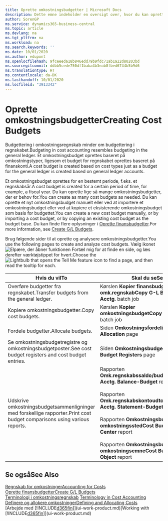 ```yaml
---
title: Oprette omkostningsbudgetter | Microsoft Docs
description: Dette emne indeholder en oversigt over, hvor du kan oprette og analysere omkostningsbudgetter.
author: SorenGP
ms.service: dynamics365-business-central
ms.topic: article
ms.devlang: na
ms.tgt_pltfrm: na
ms.workload: na
ms.search.keywords: ''
ms.date: 10/01/2020
ms.author: edupont
ms.openlocfilehash: 9fceeeda18b846edd79b9fdc71ab1a22d80203bd
ms.sourcegitcommit: ddbb5cede750df1baba4b3eab8fbed6744b5b9d6
ms.translationtype: HT
ms.contentlocale: da-DK
ms.lasthandoff: 10/01/2020
ms.locfileid: "3913342"
---
```

# <a name="creating-cost-budgets"></a><span data-ttu-id="e907f-103">Oprette omkostningsbudgetter</span><span class="sxs-lookup"><span data-stu-id="e907f-103">Creating Cost Budgets</span></span>
<span data-ttu-id="e907f-104">Budgettering i omkostningsregnskab minder om budgettering i regnskabet.</span><span class="sxs-lookup"><span data-stu-id="e907f-104">Budgeting in cost accounting resembles budgeting in the general ledger.</span></span> <span data-ttu-id="e907f-105">Et omkostningsbudget oprettes baseret på omkostningstyper, ligesom et budget for regnskabet oprettes baseret på finanskonti.</span><span class="sxs-lookup"><span data-stu-id="e907f-105">A cost budget is created based on cost types just as a budget for the general ledger is created based on general ledger accounts.</span></span>  

<span data-ttu-id="e907f-106">Et omkostningsbudget oprettes for en bestemt periode, f.eks. et regnskabsår.</span><span class="sxs-lookup"><span data-stu-id="e907f-106">A cost budget is created for a certain period of time, for example, a fiscal year.</span></span> <span data-ttu-id="e907f-107">Du kan oprette lige så mange omkostningsbudgetter, der er behov for.</span><span class="sxs-lookup"><span data-stu-id="e907f-107">You can create as many cost budgets as needed.</span></span> <span data-ttu-id="e907f-108">Du kan oprette et nyt omkostningsbudget manuelt eller ved at importere et omkostningsbudget eller ved at kopiere et eksisterende omkostningsbudget som basis for budgettet.</span><span class="sxs-lookup"><span data-stu-id="e907f-108">You can create a new cost budget manually, or by importing a cost budget, or by copying an existing cost budget as the budget base.</span></span> <span data-ttu-id="e907f-109">Du kan finde flere oplysninger i [Oprette finansbudgetter](finance-how-create-budgets.md).</span><span class="sxs-lookup"><span data-stu-id="e907f-109">For more information, see [Create G/L Budgets](finance-how-create-budgets.md).</span></span>

<span data-ttu-id="e907f-110">Brug følgende sider til at oprette og analysere omkostningsbudgetter.</span><span class="sxs-lookup"><span data-stu-id="e907f-110">You use the following pages to create and analyze cost budgets.</span></span> <span data-ttu-id="e907f-111">Vælg ikonet ![Elpære, der åbner funktionen Fortæl mig](media/ui-search/search_small.png "Fortæl mig, hvad du vil foretage dig") for at finde en side, og læs derefter værktøjstippet for hvert.</span><span class="sxs-lookup"><span data-stu-id="e907f-111">Choose the ![Lightbulb that opens the Tell Me feature](media/ui-search/search_small.png "Tell me what you want to do") icon to find a page, and then read the tooltip for each.</span></span>

|<span data-ttu-id="e907f-112">Hvis du vil</span><span class="sxs-lookup"><span data-stu-id="e907f-112">To</span></span>|<span data-ttu-id="e907f-113">Skal du se</span><span class="sxs-lookup"><span data-stu-id="e907f-113">See</span></span>|  
|--------|---------|  
|<span data-ttu-id="e907f-114">Overføre budgetter fra regnskabet.</span><span class="sxs-lookup"><span data-stu-id="e907f-114">Transfer budgets from the general ledger.</span></span>|<span data-ttu-id="e907f-115">Kørslen **Kopier finansbudget til omk.regnskab**</span><span class="sxs-lookup"><span data-stu-id="e907f-115">**Copy G-L Budget to Cost Acctg.** batch job</span></span>|  
|<span data-ttu-id="e907f-116">Kopiere omkostningsbudgetter.</span><span class="sxs-lookup"><span data-stu-id="e907f-116">Copy cost budgets.</span></span>|<span data-ttu-id="e907f-117">Kørslen **Kopier omkostningsbudget**</span><span class="sxs-lookup"><span data-stu-id="e907f-117">**Copy Cost Budget** batch job</span></span>|  
|<span data-ttu-id="e907f-118">Fordele budgetter.</span><span class="sxs-lookup"><span data-stu-id="e907f-118">Allocate budgets.</span></span>|<span data-ttu-id="e907f-119">Siden **Omkostningsfordeling**</span><span class="sxs-lookup"><span data-stu-id="e907f-119">**Cost Allocation** page</span></span>|  
|<span data-ttu-id="e907f-120">Se omkostningsbudgetregistre og omkostningsbudgetposter.</span><span class="sxs-lookup"><span data-stu-id="e907f-120">See cost budget registers and cost budget entries.</span></span>|<span data-ttu-id="e907f-121">Siden **Omkostningsbudgetregistre**</span><span class="sxs-lookup"><span data-stu-id="e907f-121">**Cost Budget Registers** page</span></span>|  
|<span data-ttu-id="e907f-122">Udskrive omkostningsbudgetsammenligninger med forskellige rapporter.</span><span class="sxs-lookup"><span data-stu-id="e907f-122">Print cost budget comparisons using various reports.</span></span>|<span data-ttu-id="e907f-123">Rapporten **Omk.regnskabssaldo/budget**</span><span class="sxs-lookup"><span data-stu-id="e907f-123">**Cost Acctg. Balance-Budget** report</span></span><br /><br /> <span data-ttu-id="e907f-124">Rapporten **Omk.regnskabskontoudtog/budget**</span><span class="sxs-lookup"><span data-stu-id="e907f-124">**Cost Acctg. Statement-Budget** report</span></span><br /><br /> <span data-ttu-id="e907f-125">Rapporten **Omkostningsbudget efter omkostningssted**</span><span class="sxs-lookup"><span data-stu-id="e907f-125">**Cost Budget by Cost Center** report</span></span><br /><br /> <span data-ttu-id="e907f-126">Rapporten **Omkostningsbudget efter omkostningsemne**</span><span class="sxs-lookup"><span data-stu-id="e907f-126">**Cost Budget by Cost Object** report</span></span>|  

## <a name="see-also"></a><span data-ttu-id="e907f-127">Se også</span><span class="sxs-lookup"><span data-stu-id="e907f-127">See Also</span></span>  
[<span data-ttu-id="e907f-128">Regnskab for omkostninger</span><span class="sxs-lookup"><span data-stu-id="e907f-128">Accounting for Costs</span></span>](finance-manage-cost-accounting.md)  
[<span data-ttu-id="e907f-129">Oprette finansbudgetter</span><span class="sxs-lookup"><span data-stu-id="e907f-129">Create G/L Budgets</span></span>](finance-how-create-budgets.md)  
<span data-ttu-id="e907f-130">[Terminologi i omkostningsregnskab](finance-terminology-in-cost-accounting.md) </span><span class="sxs-lookup"><span data-stu-id="e907f-130">[Terminology in Cost Accounting](finance-terminology-in-cost-accounting.md) </span></span>  
[<span data-ttu-id="e907f-131">Definere og allokere omkostninger</span><span class="sxs-lookup"><span data-stu-id="e907f-131">Defining and Allocating Costs</span></span>](finance-define-and-allocate-costs.md)  
<span data-ttu-id="e907f-132">[Arbejde med [!INCLUDE[d365fin](includes/d365fin_md.md)]](ui-work-product.md)</span><span class="sxs-lookup"><span data-stu-id="e907f-132">[Working with [!INCLUDE[d365fin](includes/d365fin_md.md)]](ui-work-product.md)</span></span>
